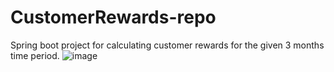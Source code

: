 # CustomerRewards-repo
Spring boot project for calculating customer rewards for the given 3 months time period.
![image](https://github.com/user-attachments/assets/fb108b6e-6bde-4ec6-8b80-c67082a1b7d1)
